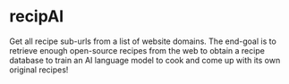 # recipAI
Get all recipe sub-urls from a list of website domains. The end-goal is to retrieve enough open-source recipes from the web to obtain a recipe database to train an AI language model to cook and come up with its own original recipes! 
